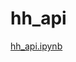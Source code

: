 # hh_api
[hh_api.ipynb](https://colab.research.google.com/github/rufous86/hh_api/blob/main/hh_api.ipynb)
